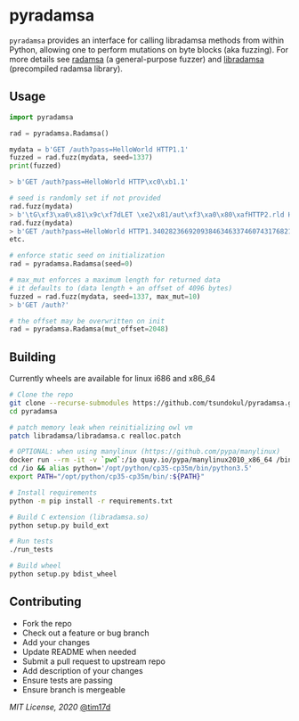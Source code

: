 pyradamsa
==========================

`pyradamsa` provides an interface for calling libradamsa methods from within Python, allowing one to perform mutations on byte blocks (aka fuzzing). For more details see [radamsa](https://gitlab.com/akihe/radamsa) (a general-purpose fuzzer) and [libradamsa](https://github.com/andreafioraldi/libradamsa) (precompiled radamsa library).

## Usage
```python
import pyradamsa

rad = pyradamsa.Radamsa()

mydata = b'GET /auth?pass=HelloWorld HTTP1.1'
fuzzed = rad.fuzz(mydata, seed=1337)
print(fuzzed)

> b'GET /auth?pass=HelloWorld HTTP\xc0\xb1.1'

# seed is randomly set if not provided
rad.fuzz(mydata)
> b'\tG\xf3\xa0\x81\x9c\xf7dLET \xe2\x81/aut\xf3\xa0\x80\xafHTTP2.rld HTTP2.rld HTTP3.2\xe1\xa0\x8e9'
rad.fuzz(mydata)
> b'GET /auth?pass=HelloWorld HTTP1.340282366920938463463374607431768211455'
etc.

# enforce static seed on initialization
rad = pyradamsa.Radamsa(seed=0)

# max_mut enforces a maximum length for returned data
# it defaults to (data length + an offset of 4096 bytes)
fuzzed = rad.fuzz(mydata, seed=1337, max_mut=10)
> b'GET /auth?'

# the offset may be overwritten on init
rad = pyradamsa.Radamsa(mut_offset=2048)
```

## Building
Currently wheels are available for linux i686 and x86_64
```sh
# Clone the repo
git clone --recurse-submodules https://github.com/tsundokul/pyradamsa.git
cd pyradamsa

# patch memory leak when reinitializing owl vm
patch libradamsa/libradamsa.c realloc.patch

# OPTIONAL: when using manylinux (https://github.com/pypa/manylinux)
docker run --rm -it -v `pwd`:/io quay.io/pypa/manylinux2010_x86_64 /bin/bash
cd /io && alias python='/opt/python/cp35-cp35m/bin/python3.5'
export PATH="/opt/python/cp35-cp35m/bin/:${PATH}"

# Install requirements
python -m pip install -r requirements.txt

# Build C extension (libradamsa.so)
python setup.py build_ext

# Run tests
./run_tests

# Build wheel
python setup.py bdist_wheel
```

## Contributing
* Fork the repo
* Check out a feature or bug branch
* Add your changes
* Update README when needed
* Submit a pull request to upstream repo
* Add description of your changes
* Ensure tests are passing
* Ensure branch is mergeable

_MIT License, 2020_ [@tim17d](https://twitter.com/tim17d)